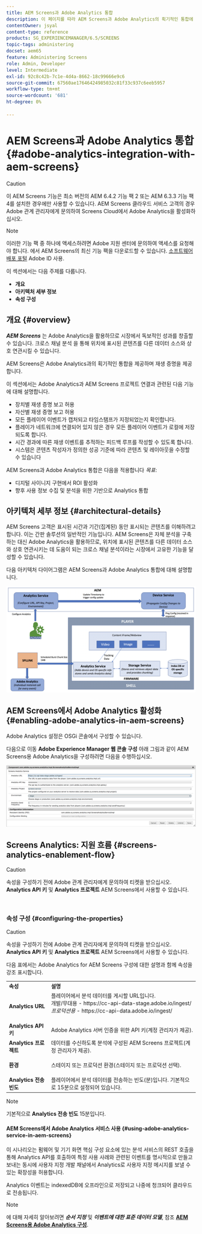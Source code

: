 ```yaml
---
title: AEM Screens과 Adobe Analytics 통합
description: 이 페이지를 따라 AEM Screens과 Adobe Analytics의 획기적인 통합에 대해 알아보고 재생 증명을 제공합니다.
contentOwner: jsyal
content-type: reference
products: SG_EXPERIENCEMANAGER/6.5/SCREENS
topic-tags: administering
docset: aem65
feature: Administering Screens
role: Admin, Developer
level: Intermediate
exl-id: 92c8c42b-7c1e-4d4a-8662-18c99666e9c6
source-git-commit: 67560ae17646424985032c81f33c937c6eeb5957
workflow-type: tm+mt
source-wordcount: '681'
ht-degree: 0%

---
```


# AEM Screens과 Adobe Analytics 통합 {#adobe-analytics-integration-with-aem-screens}

>[!CAUTION]
>
>이 AEM Screens 기능은 최소 버전의 AEM 6.4.2 기능 팩 2 또는 AEM 6.3.3 기능 팩 4를 설치한 경우에만 사용할 수 있습니다. AEM Screens 클라우드 서비스 고객의 경우 Adobe 관계 관리자에게 문의하여 Screens Cloud에서 Adobe Analytics을 활성화하십시오.

>[!NOTE]
>
>이러한 기능 팩 중 하나에 액세스하려면 Adobe 지원 센터에 문의하여 액세스를 요청해야 합니다. 에서 AEM Screens의 최신 기능 팩을 다운로드할 수 있습니다. [소프트웨어 배포 포털](https://experience.adobe.com/#/downloads/content/software-distribution/en/aem.html) Adobe ID 사용.

이 섹션에서는 다음 주제를 다룹니다.

* **개요**
* **아키텍처 세부 정보**
* **속성 구성**

## 개요 {#overview}

***AEM Screens*** 는 Adobe Analytics을 활용하므로 시장에서 독보적인 성과를 창출할 수 있습니다. 크로스 채널 분석 을 통해 위치에 표시된 콘텐츠를 다른 데이터 소스와 상호 연관시킬 수 있습니다.

AEM Screens은 Adobe Analytics과의 획기적인 통합을 제공하며 재생 증명을 제공합니다.

이 섹션에서는 Adobe Analytics과 AEM Screens 프로젝트 연결과 관련된 다음 기능에 대해 설명합니다.

* 장치별 재생 증명 보고 허용
* 자산별 재생 증명 보고 허용
* 모든 플레이어 이벤트가 캡처되고 타임스탬프가 지정되었는지 확인합니다.
* 플레이가 네트워크에 연결되어 있지 않은 경우 모든 플레이어 이벤트가 로컬에 저장되도록 합니다.
* 시간 경과에 따른 재생 이벤트를 추적하는 피드백 루프를 작성할 수 있도록 합니다.
* 시스템은 콘텐츠 작성자가 정의한 성공 기준에 따라 콘텐츠 및 레이아웃을 수정할 수 있습니다

AEM Screens과 Adobe Analytics 통합은 다음을 적용합니다 *목표*:

* 디지털 사이니지 구현에서 ROI 활성화
* 향후 사용 정보 수집 및 분석을 위한 기반으로 Analytics 통합

## 아키텍처 세부 정보 {#architectural-details}

AEM Screens 고객은 표시된 시간과 기간(집계된) 동안 표시되는 콘텐츠를 이해하려고 합니다. 이는 간판 솔루션의 일반적인 기능입니다. AEM Screens은 자체 분석을 구축하는 대신 Adobe Analytics을 활용하므로, 위치에 표시된 콘텐츠를 다른 데이터 소스와 상호 연관시키는 데 도움이 되는 크로스 채널 분석이라는 시장에서 고유한 기능을 달성할 수 있습니다.

다음 아키텍처 다이어그램은 AEM Screens과 Adobe Analytics 통합에 대해 설명합니다.

![screen_shot_2018-09-12at85611am](assets/screen_shot_2018-09-12at85611am.png)

## AEM Screens에서 Adobe Analytics 활성화 {#enabling-adobe-analytics-in-aem-screens}

Adobe Analytics 설정은 OSGi 콘솔에서 구성할 수 있습니다.

다음으로 이동 **Adobe Experience Manager 웹 콘솔 구성** 아래 그림과 같이 AEM Screens용 Adobe Analytics을 구성하려면 다음을 수행하십시오.

![screen_shot_2018-09-04at25550pm](assets/screen_shot_2018-09-04at25550pm.png)

## Screens Analytics: 지원 흐름 {#screens-analytics-enablement-flow}

>[!CAUTION]
>
>속성을 구성하기 전에 Adobe 관계 관리자에게 문의하여 티켓을 받으십시오. **Analytics API 키** 및 **Analytics 프로젝트** AEM Screens에서 사용할 수 있습니다.

![]()

### 속성 구성 {#configuring-the-properties}

>[!CAUTION]
>
>속성을 구성하기 전에 Adobe 관계 관리자에게 문의하여 티켓을 받으십시오. **Analytics API 키** 및 **Analytics 프로젝트** AEM Screens에서 사용할 수 있습니다.

다음 표에서는 Adobe Analytics for AEM Screens 구성에 대한 설명과 함께 속성을 강조 표시합니다.

<table>
 <tbody>
  <tr>
   <td><strong>속성</strong></td>
   <td><strong>설명</strong></td>
  </tr>
  <tr>
   <td><strong>Analytics URL</strong></td>
   <td>플레이어에서 분석 데이터를 게시할 URL입니다. <br>
   개발/무대용</em> - https://cc-api-data-stage.adobe.io/ingest/<br /> <em>프로덕션용</em> - https://cc-api-data.adobe.io/ingest/<br /> <br /></td>
  </tr>
  <tr>
   <td><strong>Analytics API 키</strong></td>
   <td>Adobe Analytics 서버 인증을 위한 API 키(계정 관리자가 제공).</td>
  </tr>
  <tr>
   <td><strong>Analytics 프로젝트</strong></td>
   <td>데이터를 수신하도록 분석에 구성된 AEM Screens 프로젝트(계정 관리자가 제공).</td>
  </tr>
  <tr>
   <td><strong>환경</strong></td>
   <td><p>스테이지 또는 프로덕션 환경(스테이지 또는 프로덕션 선택).</p></td>
  </tr>
  <tr>
   <td><strong>Analytics 전송 빈도</strong></td>
   <td>플레이어에서 분석 데이터를 전송하는 빈도(분)입니다. 기본적으로 15분으로 설정되어 있습니다.</td>
  </tr>
 </tbody>
</table>

>[!NOTE]
>
>기본적으로 **Analytics 전송 빈도** 15분입니다.

#### AEM Screens에서 Adobe Analytics 서비스 사용 {#using-adobe-analytics-service-in-aem-screens}

이 시나리오는 펌웨어 및 기기 화면 핵심 구성 요소에 있는 분석 서비스의 REST 호출을 통해 Analytics API를 호출하여 특정 사용 사례와 관련된 이벤트를 명시적으로 만들고 보내는 동시에 사용자 지정 개발 채널에서 Analytics로 사용자 지정 메시지를 보낼 수 있는 확장성을 허용합니다.

Analytics 이벤트는 indexedDB에 오프라인으로 저장되고 나중에 청크되어 클라우드로 전송됩니다.

>[!NOTE]
>
>에 대해 자세히 알아보려면 ***순서 지정*** 및 ***이벤트에 대한 표준 데이터 모델***, 참조 **[AEM Screens용 Adobe Analytics 구성](configuring-adobe-analytics-aem-screens.md)**.
